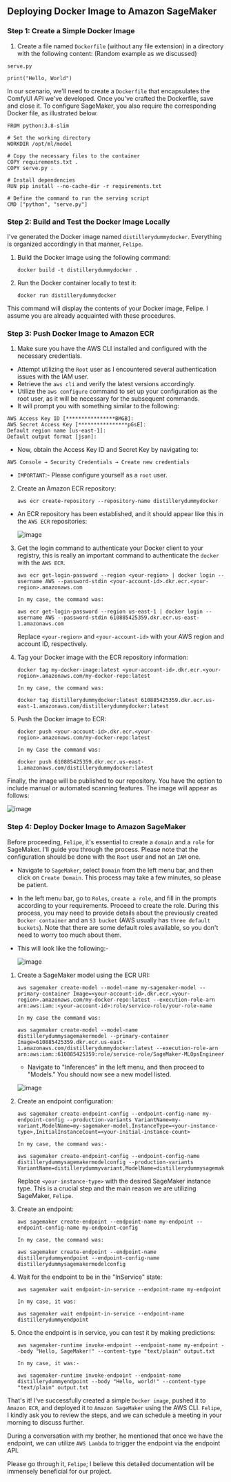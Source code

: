 ## Deploying Docker Image to Amazon SageMaker

### Step 1: Create a Simple Docker Image

1. Create a file named `Dockerfile` (without any file extension) in a directory with the following content:
(Random example as we discussed)

`serve.py`
  ```
  print("Hello, World")
  ```
In our scenario, we'll need to create a `Dockerfile` that encapsulates the ComfyUI API we've developed. Once you've crafted the Dockerfile, save and close it.
To configure SageMaker, you also require the corresponding Docker file, as illustrated below.

```
FROM python:3.8-slim

# Set the working directory
WORKDIR /opt/ml/model

# Copy the necessary files to the container
COPY requirements.txt .
COPY serve.py .

# Install dependencies
RUN pip install --no-cache-dir -r requirements.txt

# Define the command to run the serving script
CMD ["python", "serve.py"]
```

### Step 2: Build and Test the Docker Image Locally

I've generated the Docker image named `distillerydummydocker`. Everything is organized accordingly in that manner, `Felipe`.

1. Build the Docker image using the following command:

    ```
    docker build -t distillerydummydocker .
    ```

2. Run the Docker container locally to test it:

    ```
    docker run distillerydummydocker
    ```
This command will display the contents of your Docker image, Felipe. I assume you are already acquainted with these procedures.

### Step 3: Push Docker Image to Amazon ECR

1. Make sure you have the AWS CLI installed and configured with the necessary credentials.

- Attempt utilizing the `Root` user as I encountered several authentication issues with the IAM user. 
- Retrieve the `aws cli` and verify the latest versions accordingly.
- Utilize the `aws configure` command to set up your configuration as the root user, as it will be necessary for the subsequent commands.
- It will prompt you with something similar to the following:

```
AWS Access Key ID [****************BMGB]:
AWS Secret Access Key [****************pGsE]:
Default region name [us-east-1]:
Default output format [json]:
```

- Now, obtain the Access Key ID and Secret Key by navigating to:

```AWS Console → Security Credentials → Create new credentials```
- `IMPORTANT`:- Please configure yourself as a `root` user.

2. Create an Amazon ECR repository:

    ```
    aws ecr create-repository --repository-name distillerydummydocker
    ```
- An ECR repository has been established, and it should appear like this in the `AWS ECR` repositories:

  ![image](https://github.com/Amit-Rohila33/Deploying-Docker-Image-to-Amazon-SageMaker/assets/103894389/f682e958-9efe-40c7-9329-a15e76d5f411)

3. Get the login command to authenticate your Docker client to your registry, this is really an important command to authenticate the `docker` with the `AWS ECR`.

    ```
    aws ecr get-login-password --region <your-region> | docker login --username AWS --password-stdin <your-account-id>.dkr.ecr.<your-region>.amazonaws.com

    In my case, the command was:

    aws ecr get-login-password --region us-east-1 | docker login --username AWS --password-stdin 610885425359.dkr.ecr.us-east-1.amazonaws.com
    ```

    Replace `<your-region>` and `<your-account-id>` with your AWS region and account ID, respectively.

4. Tag your Docker image with the ECR repository information:

    ```
    docker tag my-docker-image:latest <your-account-id>.dkr.ecr.<your-region>.amazonaws.com/my-docker-repo:latest

    In my case, the command was:

    docker tag distillerydummydocker:latest 610885425359.dkr.ecr.us-east-1.amazonaws.com/distillerydummydocker:latest
    ```

5. Push the Docker image to ECR:

    ```
    docker push <your-account-id>.dkr.ecr.<your-region>.amazonaws.com/my-docker-repo:latest

    In my Case the command was:

    docker push 610885425359.dkr.ecr.us-east-1.amazonaws.com/distillerydummydocker:latest
    ```

Finally, the image will be published to our repository. You have the option to include manual or automated scanning features. The image will appear as follows:

![image](https://github.com/Amit-Rohila33/Deploying-Docker-Image-to-Amazon-SageMaker/assets/103894389/44ca0771-cdd8-41c5-b5bb-c69f39f90153)

### Step 4: Deploy Docker Image to Amazon SageMaker

Before proceeding, `Felipe`, it's essential to create a `domain` and a `role` for SageMaker. I'll guide you through the process. Please note that the configuration should be done with the `Root` user and not an `IAM` one.

- Navigate to `SageMaker`, select `Domain` from the left menu bar, and then click on `Create Domain`. This process may take a few minutes, so please be patient.
- In the left menu bar, go to `Roles`, `create a role`, and fill in the prompts according to your requirements. Proceed to create the role. During this process, you may need to provide details about the previously created `Docker container` and an `S3 bucket` (AWS usually has `three default buckets`). Note that there are some default roles available, so you don't need to worry too much about them.  
- This will look like the following:-
  
  ![image](https://github.com/Amit-Rohila33/Deploying-Docker-Image-to-Amazon-SageMaker/assets/103894389/59b2309e-2353-4bc7-9f71-e06af48546a9)


1. Create a SageMaker model using the ECR URI:

    ```
    aws sagemaker create-model --model-name my-sagemaker-model --primary-container Image=<your-account-id>.dkr.ecr.<your-region>.amazonaws.com/my-docker-repo:latest --execution-role-arn arn:aws:iam::<your-account-id>:role/service-role/your-role-name

    In my case the command was:
    
    aws sagemaker create-model --model-name distillerydummysagemakermodel --primary-container Image=610885425359.dkr.ecr.us-east-1.amazonaws.com/distillerydummydocker:latest --execution-role-arn arn:aws:iam::610885425359:role/service-role/SageMaker-MLOpsEngineer
    ```

    - Navigate to "Inferences" in the left menu, and then proceed to "Models." You should now see a new model listed.

    ![image](https://github.com/Amit-Rohila33/Deploying-Docker-Image-to-Amazon-SageMaker/assets/103894389/db21ef2c-95ce-4707-a7e0-f92d429fccbe)


2. Create an endpoint configuration:

    ```
    aws sagemaker create-endpoint-config --endpoint-config-name my-endpoint-config --production-variants VariantName=my-variant,ModelName=my-sagemaker-model,InstanceType=<your-instance-type>,InitialInstanceCount=<your-initial-instance-count>

    In my case, the command was:-

    aws sagemaker create-endpoint-config --endpoint-config-name distillerydummysagemakermodelconfig --production-variants VariantName=distillerydummyvariant,ModelName=distillerydummysagemakermodel,InstanceType=ml.t2.medium,InitialInstanceCount=1
    ```

    Replace `<your-instance-type>` with the desired SageMaker instance type. This is a crucial step and the main reason we are utilizing SageMaker, `Felipe`.

3. Create an endpoint:

    ```
    aws sagemaker create-endpoint --endpoint-name my-endpoint --endpoint-config-name my-endpoint-config

    In my case, the command was:

    aws sagemaker create-endpoint --endpoint-name distillerydummyendpoint --endpoint-config-name distillerydummysagemakermodelconfig
    ```

4. Wait for the endpoint to be in the "InService" state:

    ```
    aws sagemaker wait endpoint-in-service --endpoint-name my-endpoint

    In my case, it was:

    aws sagemaker wait endpoint-in-service --endpoint-name distillerydummyendpoint
    ```

5. Once the endpoint is in service, you can test it by making predictions:

    ```
    aws sagemaker-runtime invoke-endpoint --endpoint-name my-endpoint --body "Hello, SageMaker!" --content-type "text/plain" output.txt

    In my case, it was:-
    
    aws sagemaker-runtime invoke-endpoint --endpoint-name distillerydummyendpoint --body "Hello, world!" --content-type "text/plain" output.txt
    ```
    

That's it! I've successfully created a simple `Docker image`, pushed it to `Amazon ECR`, and deployed it to `Amazon SageMaker` using the AWS CLI. `Felipe`, I kindly ask you to review the steps, and we can schedule a meeting in your morning to discuss further.

During a conversation with my brother, he mentioned that once we have the endpoint, we can utilize `AWS Lambda` to trigger the endpoint via the endpoint API.

Please go through it, `Felipe`; I believe this detailed documentation will be immensely beneficial for our project.
